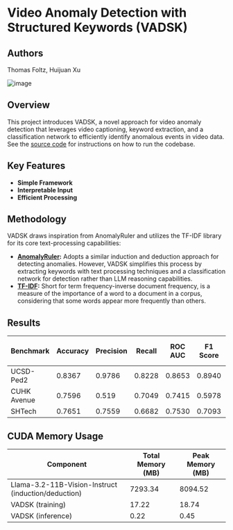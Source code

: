 # Video Anomaly Detection with Structured Keywords (VADSK)

## Authors

Thomas Foltz, Huijuan Xu


![image](https://github.com/user-attachments/assets/77c8f19e-bff2-4171-a5a9-694f24f3f4ec)

## Overview

This project introduces VADSK, a novel approach for video anomaly detection that leverages video captioning, keyword extraction, and a classification network to efficiently identify anomalous events in video data. See the [source code](src/README.md) for instructions on how to run the codebase.

## Key Features

*   **Simple Framework**
*   **Interpretable Input**
*   **Efficient Processing**

## Methodology

VADSK draws inspiration from AnomalyRuler and utilizes the TF-IDF library for its core text-processing capabilities:

*   **[AnomalyRuler](https://github.com/Yuchen413/AnomalyRuler):**  Adopts a similar induction and deduction approach for detecting anomalies. However, VADSK simplifies this process by extracting keywords with text processing techniques and a classification network for detection rather than LLM reasoning capabilities.
*   **[TF-IDF](https://scikit-learn.org/stable/modules/generated/sklearn.feature_extraction.text.TfidfVectorizer.html):** Short for term frequency-inverse document frequency, is a measure of the importance of a word to a document in a corpus, considering that some words appear more frequently than others.

## Results
| Benchmark | Accuracy | Precision | Recall | ROC AUC | F1 Score | Avg Inference (s) |
|---|---|---|---|---|---|---|
| UCSD-Ped2 | 0.8367 | 0.9786 | 0.8228 | 0.8653 | 0.8940 | 5.7692 |
| CUHK Avenue | 0.7596 | 0.519 | 0.7049 | 0.7415 | 0.5978| 5.3815 |
| SHTech | 0.7651 | 0.7559 | 0.6682 | 0.7530 | 0.7093 | 5.1735 |

## CUDA Memory Usage
| Component | Total Memory (MB) | Peak Memory (MB) |
|---|---|---|
| Llama-3.2-11B-Vision-Instruct (induction/deduction) | 7293.34 | 8094.52 |
| VADSK (training) | 17.22 | 18.74 |
| VADSK (inference) | 0.22 | 0.45 |